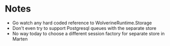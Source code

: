 # Notes

* Go watch any hard coded reference to WolverineRuntime.Storage
* Don't even try to support Postgresql queues with the separate store
* No way today to choose a different session factory for separate store in Marten